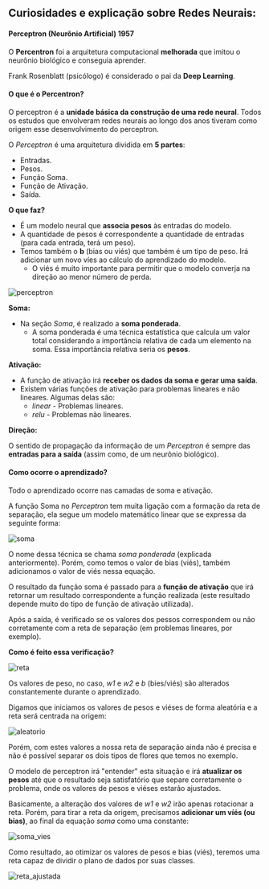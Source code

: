## Curiosidades e explicação sobre Redes Neurais:

#### **Perceptron (Neurônio Artificial) 1957**

O **Percentron** foi a arquitetura computacional **melhorada** que imitou o neurônio biológico e conseguia aprender.

Frank Rosenblatt (psicólogo) é considerado o pai da **Deep Learning**.

#### **O que é o Percentron?**

O perceptron é a **unidade básica da construção de uma rede neural**. Todos os estudos que envolveram redes neurais ao longo dos anos tiveram como origem esse desenvolvimento do perceptron.

O *Perceptron* é uma arquitetura dividida em **5 partes**:
- Entradas.
- Pesos.
- Função Soma.
- Função de Ativação.
- Saída.

**O que faz?**
- É um modelo neural que **associa pesos** às entradas do modelo.
- A quantidade de pesos é correspondente a quantidade de entradas (para cada entrada, terá um peso).
- Temos também o **b** (bias ou viés) que também é um tipo de peso. Irá adicionar um novo víes ao cálculo do aprendizado do modelo.
    - O viés é muito importante para permitir que o modelo converja na direção ao menor número de perda.

![perceptron](/readme-images/perceptron.png)

**Soma:**
- Na seção *Soma*, é realizado a **soma ponderada**.
    - A soma ponderada é uma técnica estatística que calcula um valor total considerando a importância relativa de cada um elemento na soma. Essa importância relativa seria os **pesos**.

**Ativação:**
- A função de ativação irá **receber os dados da soma e gerar uma saída**.
- Existem várias funções de ativação para problemas lineares e não lineares. Algumas delas são:
    - *linear* - Problemas lineares.
    - *relu* - Problemas não lineares.

**Direção:**

O sentido de propagação da informação de um *Perceptron* é sempre das **entradas para a saída** (assim como, de um neurônio biológico).

#### **Como ocorre o aprendizado?**

Todo o aprendizado ocorre nas camadas de soma e ativação.

A função Soma no *Perceptron* tem muita ligação com a formação da reta de separação, ela segue um modelo matemático linear que se expressa da seguinte forma:

![soma](/readme-images/soma.png)

O nome dessa técnica se chama *soma ponderada* (explicada anteriormente). Porém, como temos o valor de bias (viés), também adicionamos o valor de viés nessa equação.

O resultado da função soma é passado para a **função de ativação** que irá retornar um resultado correspondente a função realizada (este resultado depende muito do tipo de função de ativação utilizada).

Após a saída, é verificado se os valores dos pessos correspondem ou não corretamente com a reta de separação (em problemas lineares, por exemplo).

**Como é feito essa verificação?**

![reta](/readme-images/reta.png)

Os valores de peso, no caso, *w1* e *w2* e *b* (bies/viés) são alterados constantemente durante o aprendizado.

Digamos que iniciamos os valores de pesos e viéses de forma aleatória e a reta será centrada na origem:

![aleatorio](/readme-images/aleatorio.png)

Porém, com estes valores a nossa reta de separação ainda não é precisa e não é possível separar os dois tipos de flores que temos no exemplo.

O modelo de perceptron irá "entender" esta situação e irá **atualizar os pesos** até que o resultado seja satisfatório que separe corretamente o problema, onde os valores de pesos e viéses estarão ajustados.

Basicamente, a alteração dos valores de *w1* e *w2* irão apenas rotacionar a reta. Porém, para tirar a reta da origem, precisamos **adicionar um víés (ou bias)**, ao final da equação *soma* como uma constante:

![soma_vies](/readme-images/soma_vies.png)

Como resultado, ao otimizar os valores de pesos e bias (viés), teremos uma reta capaz de dividir o plano de dados por suas classes.

![reta_ajustada](/readme-images/reta_ajustada.png)